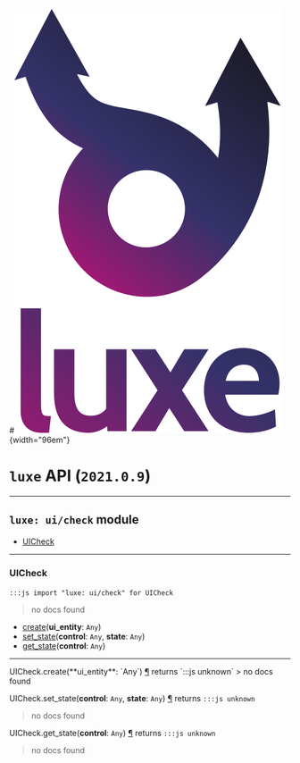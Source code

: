 #![](../../images/luxe-dark.svg){width="96em"}

# `luxe` API (`2021.0.9`)  


---

## `luxe: ui/check` module

- [UICheck](#uicheck)   

---

### UICheck
`:::js import "luxe: ui/check" for UICheck`
> no docs found

- [create](#UICheck.create)(**ui_entity**: `Any`)
- [set_state](#UICheck.set_state+2)(**control**: `Any`, **state**: `Any`)
- [get_state](#UICheck.get_state)(**control**: `Any`)

<hr/>
<endpoint module="luxe: ui/check" class="UICheck" signature="create(ui_entity : Any)"></endpoint>
<signature id="UICheck.create">UICheck.create(**ui_entity**: `Any`)
<a class="headerlink" href="#UICheck.create" title="Permanent link">¶</a></signature>
<span class='api_ret'>returns</span> `:::js unknown`
> no docs found   

<endpoint module="luxe: ui/check" class="UICheck" signature="set_state(control : Any, state : Any)"></endpoint>
<signature id="UICheck.set_state+2">UICheck.set_state(**control**: `Any`, **state**: `Any`)
<a class="headerlink" href="#UICheck.set_state+2" title="Permanent link">¶</a></signature>
<span class='api_ret'>returns</span> `:::js unknown`
> no docs found   

<endpoint module="luxe: ui/check" class="UICheck" signature="get_state(control : Any)"></endpoint>
<signature id="UICheck.get_state">UICheck.get_state(**control**: `Any`)
<a class="headerlink" href="#UICheck.get_state" title="Permanent link">¶</a></signature>
<span class='api_ret'>returns</span> `:::js unknown`
> no docs found   

